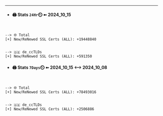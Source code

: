 

---
- #### 🖨️ **Stats** `24Hr`⏲️ ➼ 2024_10_15
```console


--> 🌐 Total
[+] New/ReNewed SSL Certs (ALL): +19448840


--> 🇩🇪 de_ccTLDs
[+] New/ReNewed SSL Certs (ALL): +591350

```

- #### 🖨️ **Stats** `7Days`⏲️ ➼ 2024_10_15 <--> 2024_10_08
```console


--> 🌐 Total
[+] New/ReNewed SSL Certs (ALL): +78493016


--> 🇩🇪 de_ccTLDs
[+] New/ReNewed SSL Certs (ALL): +2506886

```

